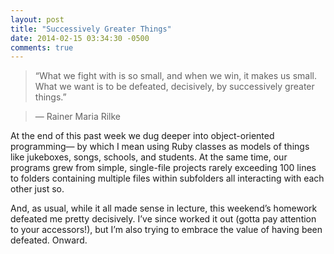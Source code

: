 ```yaml
---
layout: post
title: "Successively Greater Things"
date: 2014-02-15 03:34:30 -0500
comments: true
---
```


> “What we fight with is so small, and when we win, it makes us small. What we want is to be defeated, decisively, by successively greater things.” 

> — Rainer Maria Rilke

At the end of this past week we dug deeper into object-oriented programming— by which I mean using Ruby classes as models of things like jukeboxes, songs, schools, and students. At the same time, our programs grew from simple, single-file projects rarely exceeding 100 lines to folders containing multiple files within subfolders all interacting with each other just so.

And, as usual, while it all made sense in lecture, this weekend’s homework defeated me pretty decisively. I’ve since worked it out (gotta pay attention to your accessors!), but I’m also trying to embrace the value of having been defeated. Onward. 
